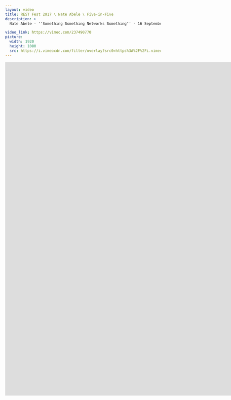 ```yaml
---
layout: video
title: REST Fest 2017 \ Nate Abele \ Five-in-Five
description: >
  Nate Abele - ''Something Something Networks Something'' - 16 September 2017

video_link: https://vimeo.com/237490770
picture:
  width: 1920
  height: 1080
  src: https://i.vimeocdn.com/filter/overlay?src0=https%3A%2F%2Fi.vimeocdn.com%2Fvideo%2F659928720_1920x1080.jpg&src1=http%3A%2F%2Ff.vimeocdn.com%2Fp%2Fimages%2Fcrawler_play.png
---
```

<iframe src="https://player.vimeo.com/video/237490770?title=0&byline=0&portrait=0&badge=0&autopause=0&player_id=0" width="1920" height="1080" frameborder="0" title="REST Fest 2017 \ Nate Abele \ Five-in-Five" webkitallowfullscreen mozallowfullscreen allowfullscreen></iframe>